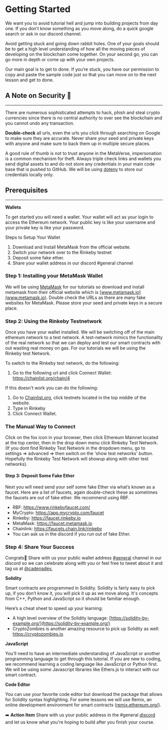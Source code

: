 # Getting Started

We want you to avoid tutorial hell and jump into building projects from day one. If you don’t know something as you move along, do a quick google search or ask in our discord channel.

Avoid getting stuck and going down rabbit holes. One of your goals should be to get a high level understanding of how all the moving pieces of developing on the blockchain come together. On your second go, you can go more in depth or come up with your own projects.

Our main goal is to get to done. If you’re stuck, you have our permission to copy and paste the sample code just so that you can move on to the next lesson and get to done. 

## A Note on Security 🚨
***

There are numerous sophisticated attempts to hack, phish and steal crypto currencies since there is no central authority to over see the blockchain and you cannot undo any transaction. 

**Double-check** all urls, even the urls you click through searching on Google to make sure they are accurate. Never share your seed and private keys with anyone and make sure to back them up in multiple secure places. 

A good rule of thumb is not to trust anyone in the MetaVerse, impersonation is a common mechanism for theft. Always triple check links and wallets you send digital assets to and do not store any credentials in your main code base that is pushed to GitHub. We will be using [dotenv](https://www.npmjs.com/package/dotenv) to store our credentials locally only. 

## Prerequisites
***

**Wallets**

To get started you will need a wallet. Your wallet will act as your login to access the Ethereum network. Your public key is like your username and your private key is like your password. 

Steps to Setup Your Wallet
1. Download and Install MetaMask from the official website.
2. Switch your network over to the Rinkeby testnet
3. Deposit some fake ether.
4. Share your wallet address in our discord #general channel

### Step 1: Installing your MetaMask Wallet

We will be using [MetaMask](https://metamask.io/) for our tutorials so download and install metamask from their official website which is [www.metamask.io](www.metamask.io). Double check the URLs as there are many fake websites for MetaMask. Please store your seed and private keys in a secure place. 

### Step 2: Using the Rinkeby Testnetwork

Once you have your wallet installed. We will be switching off of the main ethereum network to a test network. A test-network mimics the functionality of the real network so that we can deploy and test our smart contracts with out wasting real money on gas. For our tutorials we will be using the Rinkeby test Network. 

To switch to the Rinkeby test network, do the following:
1. Go to the following url and click Connect Wallet: https://chainlist.org/chain/4

If this doesn't work you can do the following:
1. Go to [Chainlist.org](https://chainlist.org), click testnets located in the top middle of the website. 
2. Type in Rinkeby
3. Click Connect Wallet.

### The Manual Way to Connect
Click on the fox icon in your browser, then click Ethereum Mainnet located at the top center, then in the drop down menu click Rinkeby Test Network. 
(If you dont find Rinkeby Test Network in the dropdown menu, go to settings => advanced => then switch on the 'show test networks' button. Hopefully the Rinkeby Test Network will showup along with other test networks).

#### Step 3: Deposit Some Fake Ether

Next you will need send your self some fake Ether via what’s known as a faucet. Here are a list of faucets, again double-check these as sometimes the faucets are out of fake ether. We recommend using RBF.

- RBF: https://www.rinkebyfaucet.com/
- MyCrypto: https://app.mycrypto.com/faucet
- Rinkeby: https://faucet.rinkeby.io
- MetaMask: https://faucet.metamask.io
- Chainlink: https://faucets.chain.link/rinkeby
- You can ask us in the discord if you run out of fake Ether.

### Step 4: Share Your Success
Congrats🎉 Share with us your public wallet address [#general](https://discord.gg/UQayXxzazc) channel in our discord so we can celebrate along with you or feel free to tweet about it and tag us at [@cadenadev.](https://twitter.com/cadenadev) 

**Solidity** 

Smart contracts are programmed in Solidity. Solidity is fairly easy to pick up, if you don’t know it, you will pick it up as we move along. It's concepts from C++, Python and JavaScript so it should be familiar enough. 

Here’s a cheat sheet to speed up your learning:

- A high level overview of the Solidity language: [https://solidity-by-example.org/](https://solidity-by-example.org/)
- CryptoZombies is another amazing resource to pick up Solidity as well: https://cryptozombies.io

**JavaScript** 

You’ll need to have an intermediate understanding of JavaScript or another programming language to get through this tutorial. If you are new to coding, we recommend learning a coding language like JavaScript or Python first. We will be using some Javascript libraries like Ethers.js to interact with our smart contract. 

**Code Editor**

You can use your favorite code editor but download the package that allows for Solidity syntax highlighting. For some lessons we will use Remix, an online development environment for smart contracts ([remix.ethereum.org/](http://remix.ethereum.org/)).

➡️ **Action Item** Share with us your public address in the #general [discord](https://discord.gg/UQayXxzazc) and let us know what you're hoping to build after you finish your course.
